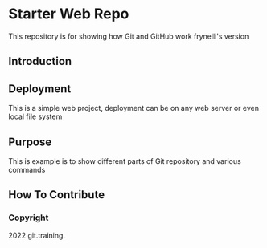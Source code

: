 # Starter Web Repo

This repository is for showing how Git and GitHub work frynelli's version

## Introduction

## Deployment
This is a simple web project, deployment can be on any web server or even local file system
## Purpose

This is example is to show different parts of Git repository and various commands 

## How To Contribute

### Copyright
2022 git.training.